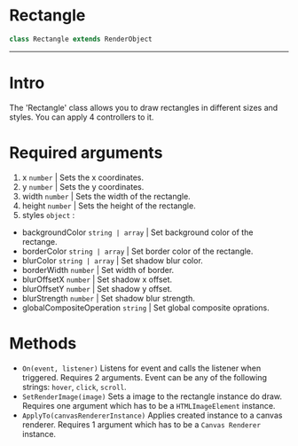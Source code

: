 # Rectangle
```javascript
class Rectangle extends RenderObject
```

- - -

# Intro
The 'Rectangle' class allows you to draw rectangles in different sizes and styles. You can apply 4 controllers to it. 

# Required arguments

1. x ``number`` | Sets the x coordinates.
2. y ``number`` | Sets the y coordinates.
3. width ``number`` | Sets the width of the rectangle.
4. height ``number`` | Sets the height of the rectangle.
5. styles ``object`` :
  - backgroundColor ``string | array`` | Set background color of the rectange.
  - borderColor ``string | array`` | Set border color of the rectangle.
  - blurColor ``string | array`` | Set shadow blur color.
  - borderWidth ``number`` | Set width of border.
  - blurOffsetX ``number`` | Set shadow x offset.
  - blurOffsetY ``number`` | Set shadow y offset.
  - blurStrength ``number`` | Set shadow blur strength.
  - globalCompositeOperation ``string`` | Set global composite oprations.

# Methods
- ``On(event, listener)`` Listens for event and calls the listener when triggered. Requires 2 arguments. Event can be any of the following strings: ``hover``, ``click``, ``scroll``.
- ``SetRenderImage(image)`` Sets a image to the rectangle instance do draw. Requires one argument which has to be a ``HTMLImageElement`` instance.
- ``ApplyTo(canvasRendererInstance)`` Applies created instance to a canvas renderer. Requires 1 argument which has to be a ``Canvas Renderer`` instance.
